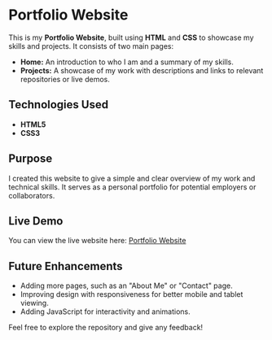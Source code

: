 # Portfolio Website

This is my **Portfolio Website**, built using **HTML** and **CSS** to showcase my skills and projects. It consists of two main pages:

- **Home:** An introduction to who I am and a summary of my skills.
- **Projects:** A showcase of my work with descriptions and links to relevant repositories or live demos.

## Technologies Used

- **HTML5**
- **CSS3**

## Purpose

I created this website to give a simple and clear overview of my work and technical skills. It serves as a personal portfolio for potential employers or collaborators.

## Live Demo

You can view the live website here: [Portfolio Website](https://javith06.github.io/portfolio-simple-web-by-javith/)  


## Future Enhancements

- Adding more pages, such as an "About Me" or "Contact" page.
- Improving design with responsiveness for better mobile and tablet viewing.
- Adding JavaScript for interactivity and animations.

Feel free to explore the repository and give any feedback!
